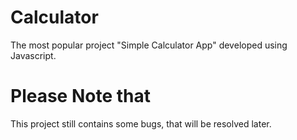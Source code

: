 # Calculator
The most popular project "Simple Calculator App" developed using Javascript.

# Please Note that
This project still contains some bugs, that will be resolved later.
